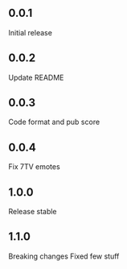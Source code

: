 ## 0.0.1

Initial release

## 0.0.2

Update README

## 0.0.3

Code format and pub score

## 0.0.4

Fix 7TV emotes

## 1.0.0

Release stable

## 1.1.0

Breaking changes
Fixed few stuff